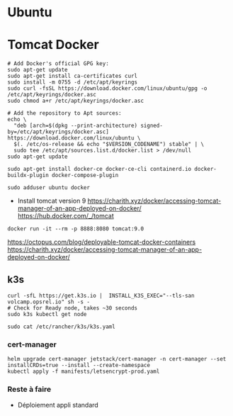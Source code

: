 # Ubuntu

# Tomcat Docker

```
# Add Docker's official GPG key:
sudo apt-get update
sudo apt-get install ca-certificates curl
sudo install -m 0755 -d /etc/apt/keyrings
sudo curl -fsSL https://download.docker.com/linux/ubuntu/gpg -o /etc/apt/keyrings/docker.asc
sudo chmod a+r /etc/apt/keyrings/docker.asc

# Add the repository to Apt sources:
echo \
  "deb [arch=$(dpkg --print-architecture) signed-by=/etc/apt/keyrings/docker.asc] https://download.docker.com/linux/ubuntu \
  $(. /etc/os-release && echo "$VERSION_CODENAME") stable" | \
  sudo tee /etc/apt/sources.list.d/docker.list > /dev/null
sudo apt-get update

sudo apt-get install docker-ce docker-ce-cli containerd.io docker-buildx-plugin docker-compose-plugin

sudo adduser ubuntu docker
```

- Install tomcat version 9
https://charith.xyz/docker/accessing-tomcat-manager-of-an-app-deployed-on-docker/
https://hub.docker.com/_/tomcat
```
docker run -it --rm -p 8888:8080 tomcat:9.0
```
https://octopus.com/blog/deployable-tomcat-docker-containers
https://charith.xyz/docker/accessing-tomcat-manager-of-an-app-deployed-on-docker/

## k3s

```
curl -sfL https://get.k3s.io |  INSTALL_K3S_EXEC="--tls-san volcamp.opsrel.io" sh -s -
# Check for Ready node, takes ~30 seconds 
sudo k3s kubectl get node

sudo cat /etc/rancher/k3s/k3s.yaml
```

### cert-manager
```
helm upgrade cert-manager jetstack/cert-manager -n cert-manager --set installCRDs=true --install --create-namespace
kubectl apply -f manifests/letsencrypt-prod.yaml
```

### Reste à faire

- Déploiement appli standard